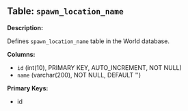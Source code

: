 ## Table: `spawn_location_name`

**Description:**

Defines `spawn_location_name` table in the World database.

**Columns:**
- `id` (int(10), PRIMARY KEY, AUTO_INCREMENT, NOT NULL)
- `name` (varchar(200), NOT NULL, DEFAULT '')

**Primary Keys:**
- id